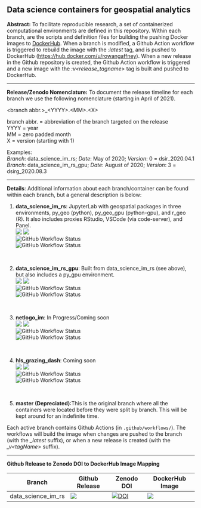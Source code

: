 ## Data science containers for geospatial analytics

**Abstract:** To facilitate reproducible research, a set of containerized computational environments are defined in this repository. Within each branch, are the scripts and definition files for building the pushing Docker images to [DockerHub]((https://hub.docker.com/u/rowangaffney)). When a branch is modified, a Github Action workflow is triggered to rebuild the image with the *:latest* tag, and is pushed to DockerHub (https://hub.docker.com/u/rowangaffney). When a new release in the Github repository is created, the Github Action workflow is triggered and a new image with the *:v<release_tagname>* tag is built and pushed to DockerHub.

---

**Release/Zenodo Nomenclature:** To document the release timeline for each branch we use the following nomenclature (starting in April of 2021).

\<branch abbr.>\_\<YYYY>\.\<MM>\.\<X>

branch abbr. = abbreviation of the branch targeted on the release<br>
YYYY = year<br>
MM = zero padded month<br>
X = version (starting with 1)<br>

Examples:<br>
*Branch*: data_science_im_rs; *Date*: May of 2020; *Version*: 0 = dsir_2020.04.1<br>
*Branch*: data_science_im_rs_gpu; *Date*: August of 2020; *Version*: 3 = dsirg_2020.08.3

---

**Details**: Additional information about each branch/container can be found within each branch, but a general description is below:
 
 1. **data_science_im_rs**: JupyterLab with geospatial packages in three environments, py_geo (python), py_geo_gpu (python-gpu), and r_geo (R). It also includes proxies RStudio, VSCode (via code-server), and Panel.<br>
 ![](https://img.shields.io/docker/image-size/rowangaffney/data_science_im_rs/latest)
 ![](https://img.shields.io/docker/pulls/rowangaffney/data_science_im_rs)<br>
 ![GitHub Workflow Status](https://img.shields.io/github/workflow/status/rmg55/container_stacks/data_science_im_rs_latest?label=build%3A%20data_science_im_rs%3Alatest)<br>
 ![GitHub Workflow Status](https://img.shields.io/github/workflow/status/rmg55/container_stacks/data_science_im_rs_tag?label=build%3A%20data_science_im_rs%3Av%3Ctag%3E)
 <br>

 2. **data_science_im_rs_gpu**: Built from data_science_im_rs (see above), but also includes a py_gpu environment.<br>
 ![](https://img.shields.io/docker/image-size/rowangaffney/data_science_im_rs_gpu/latest)
 ![](https://img.shields.io/docker/pulls/rowangaffney/data_science_im_rs_gpu)<br>
 ![GitHub Workflow Status](https://img.shields.io/github/workflow/status/rmg55/container_stacks/data_science_im_rs_gpu_latest?label=build%3A%20data_science_im_rs_gpu%3Alatest)<br>
 ![GitHub Workflow Status](https://img.shields.io/github/workflow/status/rmg55/container_stacks/data_science_im_rs_gpu_tag?label=build%3A%20data_science_im_rs_gpu%3Av%3Ctag%3E)
 <br>

 3. **netlogo_im**: In Progress/Coming soon<br>
 ![](https://img.shields.io/docker/image-size/rowangaffney/netlogo_im/latest)
 ![](https://img.shields.io/docker/pulls/rowangaffney/netlogo_im)<br>
 ![GitHub Workflow Status](https://img.shields.io/github/workflow/status/rmg55/container_stacks/netlogo_im_latest?label=build%3A%20netlogo_im%3Alatest)<br>
 ![GitHub Workflow Status](https://img.shields.io/github/workflow/status/rmg55/container_stacks/netlogo_im_tag?label=build%3A%20netlogo_im%3A%3Ctag%3E)
 <br>

 4. **hls_grazing_dash**: Coming soon<br>
 ![](https://img.shields.io/docker/image-size/rowangaffney/hls_grazing_dash/latest)
 ![](https://img.shields.io/docker/pulls/rowangaffney/hls_grazing_dash)<br>
 ![GitHub Workflow Status](https://img.shields.io/github/workflow/status/rmg55/container_stacks/netlogo_im_latest?label=build%3A%20hls_grazing_dash%3Alatest)<br>
 ![GitHub Workflow Status](https://img.shields.io/github/workflow/status/rmg55/container_stacks/netlogo_im_tag?label=build%3A%20hls_grazing_dash%3A%3Ctag%3E)
 <br>

5. **master (Depreciated)**:This is the original branch where all the containers were located before they were split by branch. This will be kept around for an indefinite time.

Each active branch contains Github Actions (in `.github/workflows/`). The workflows will build the image when changes are pushed to the branch (with the *_latest* suffix), or when a new release is created (with the *_v\<tagName>* suffix).

---
**Github Release to Zenodo DOI to DockerHub Image Mapping** 

  | Branch | Github Release | Zenodo DOI | DockerHub Image |
  |--------|----------------|------------|-----------------|
  |data_science_im_rs| [![](https://img.shields.io/badge/release-dsir__2020.04.1-brightgreen)](https://github.com/rmg55/container_stacks/tree/dsir_2021.04.1)| [![DOI](https://zenodo.org/badge/DOI/10.5281/zenodo.4718592.svg)](https://doi.org/10.5281/zenodo.4718592)| [![](https://img.shields.io/docker/image-size/rowangaffney/data_science_im_rs/vdsir_2021.04.1)](https://hub.docker.com/layers/rowangaffney/data_science_im_rs/vdsir_2021.04.1/images/sha256-5c6ce2c79771dde19a0c7af242eb530ae2ccce83f7efceb2ab2a68cc5f7ea08f?context=explore)|
